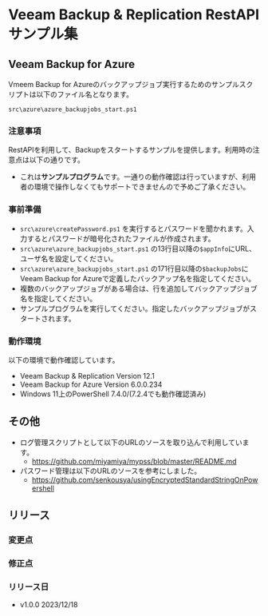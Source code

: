 # Veeam Backup & Replication RestAPI サンプル集

## Veeam Backup for Azure

Vmeem Backup for Azureのバックアップジョブ実行するためのサンプルスクリプトは以下のファイル名となります。

`src\azure\azure_backupjobs_start.ps1`

### 注意事項

RestAPIを利用して、Backupをスタートするサンプルを提供します。利用時の注意点は以下の通りです。

* これは**サンプルプログラム**です。一通りの動作確認は行っていますが、利用者の環境で操作しなくてもサポートできませんので予めご了承ください。

### 事前準備

* `src\azure\createPassword.ps1` を実行するとパスワードを聞かれます。入力するとパスワードが暗号化されたファイルが作成されます。
* `src\azure\azure_backupjobs_start.ps1` の13行目以降の`$appInfo`にURL、ユーザ名を設定してください。
* `src\azure\azure_backupjobs_start.ps1` の171行目以降の`$backupJobs`にVeeam Backup for Azureで定義したバックアップ名を指定してください。
* 複数のバックアップジョブがある場合は、行を追加してバックアップジョブ名を指定してください。
* サンプルプログラムを実行してください。指定したバックアップジョブがスタートされます。

### 動作環境

以下の環境で動作確認しています。

* Veeam Backup & Replication Version 12.1
* Veeam Backup for Azure Version 6.0.0.234
* Windows 11上のPowerShell 7.4.0/(7.2.4でも動作確認済み)


## その他

* ログ管理スクリプトとして以下のURLのソースを取り込んで利用しています。
    * https://github.com/miyamiya/mypss/blob/master/README.md
* パスワード管理は以下のURLのソースを参考にしました。
    * https://github.com/senkousya/usingEncryptedStandardStringOnPowershell

## リリース

### 変更点

### 修正点

### リリース日

* v1.0.0 2023/12/18
